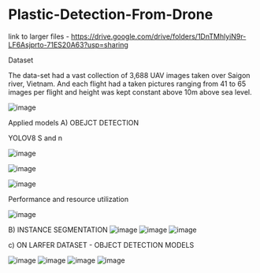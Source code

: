 # Plastic-Detection-From-Drone


link to larger files - https://drive.google.com/drive/folders/1DnTMhlyiN9r-LF6Asjprto-71ES20A63?usp=sharing


Dataset

The data-set had a vast collection of 3,688 UAV images taken over Saigon river, Vietnam. And each flight had a taken pictures ranging from 41 to 65 images per flight and height was kept constant above 10m above sea level.

![image](https://github.com/iamzayd/Plastic-Detection-From-Drone/assets/91972048/1609b8ce-f40f-44fa-894e-b130795e0821)

Applied models
A) OBEJCT DETECTION

YOLOV8 S and n


![image](https://github.com/iamzayd/Plastic-Detection-From-Drone/assets/91972048/da4c38b4-651c-4745-b0d0-70d46efc47b8)




![image](https://github.com/iamzayd/Plastic-Detection-From-Drone/assets/91972048/16788f2d-d556-4429-b41e-7dc4bcf51b7a)

![image](https://github.com/iamzayd/Plastic-Detection-From-Drone/assets/91972048/db3228ed-7e64-41a6-ba30-54b0cb1cb51e)


Performance and resource utilization

![image](https://github.com/iamzayd/Plastic-Detection-From-Drone/assets/91972048/89d9ded0-25cb-44eb-a009-4dddc1d71213)


B) INSTANCE SEGMENTATION
![image](https://github.com/iamzayd/Plastic-Detection-From-Drone/assets/91972048/9bec8eb3-d750-4e16-9446-4055c24d4248)
![image](https://github.com/iamzayd/Plastic-Detection-From-Drone/assets/91972048/e5cf4785-4a80-497b-a307-36d043ed7855)
![image](https://github.com/iamzayd/Plastic-Detection-From-Drone/assets/91972048/76f17a42-2a0d-4491-af03-a224c3a69d74)


c) ON LARFER DATASET - OBJECT DETECTION MODELS

![image](https://github.com/iamzayd/Plastic-Detection-From-Drone/assets/91972048/45a38b22-2cab-4d7f-9661-b573079f902f)
![image](https://github.com/iamzayd/Plastic-Detection-From-Drone/assets/91972048/7ae69117-0a2b-4ed4-8d01-d4b103137128)
![image](https://github.com/iamzayd/Plastic-Detection-From-Drone/assets/91972048/97898e24-f970-4553-a2a7-2f4148cc5663)
![image](https://github.com/iamzayd/Plastic-Detection-From-Drone/assets/91972048/79a026a2-ba8b-4baa-a7e0-dff59edd28d7)


